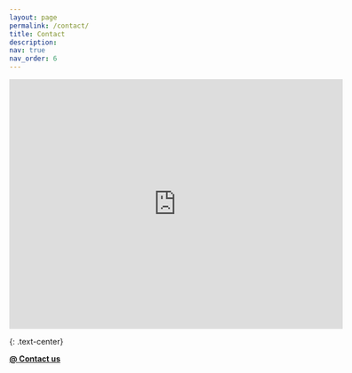 ```yaml
---
layout: page
permalink: /contact/
title: Contact
description: 
nav: true
nav_order: 6
---
```





<iframe src="https://www.google.com/maps/embed?pb=!1m18!1m12!1m3!1d5014.729635106022!2d-78.78894027227544!3d43.001801750822345!2m3!1f0!2f0!3f0!3m2!1i1024!2i768!4f13.1!3m3!1m2!1s0x89d373d229d407a5%3A0xe3232a1876367ccf!2sChemical%20and%20Biological%20Engineering!5e0!3m2!1sen!2sus!4v1683136317341!5m2!1sen!2sus" width="600" height="450" style="border:0;" allowfullscreen="" loading="lazy" referrerpolicy="no-referrer-when-downgrade"></iframe>

<br>

{: .text-center}

<a class="btn btn-outline-dark" href="mailto:kaihangshi0@gmail.com"><b>@ Contact us</b></a><br>

